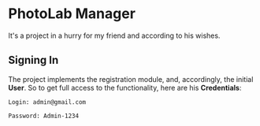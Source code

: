 # PhotoLab Manager

It's a project in a hurry for my friend and according to his wishes.

## Signing In

The project implements the registration module, and, accordingly, the initial **User**. So to get full access to the functionality, here are his **Credentials**:

`Login: admin@gmail.com`

`Password: Admin-1234`
